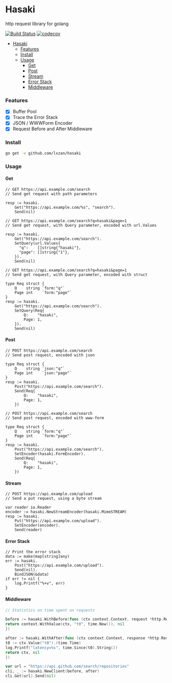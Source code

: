 # Hasaki

http request library for golang

[![Build Status][1]][2] [![codecov][3]][4]

[1]: https://github.com/lxzan/hasaki/workflows/Go%20Test/badge.svg?branch=master

[2]: https://github.com/lxzan/hasaki/actions?query=branch%3Amaster

[3]: https://codecov.io/gh/lxzan/hasaki/graph/badge.svg?token=0VY55RLS3G

[4]: https://codecov.io/gh/lxzan/hasaki

- [Hasaki](#hasaki)
    - [Features](#features)
    - [Install](#install)
    - [Usage](#usage)
        - [Get](#get)
        - [Post](#post)
        - [Stream](#stream)
        - [Error Stack](#error-stack)
        - [Middleware](#middleware)

### Features

- [x] Buffer Pool
- [x] Trace the Error Stack
- [x] JSON / WWWForm Encoder
- [x] Request Before and After Middleware

### Install

```bash
go get -v github.com/lxzan/hasaki
```

### Usage

#### Get

```
// GET https://api.example.com/search
// Send get request with path parameters

resp := hasaki.
    Get("https://api.example.com/%s", "search").
    Send(nil)
```

```
// GET https://api.example.com/search?q=hasaki&page=1
// Send get request, with Query parameter, encoded with url.Values

resp := hasaki.
    Get("https://api.example.com/search").
    SetQuery(url.Values{
      "q":    []string{"hasaki"},
      "page": []string{"1"},
    }).
    Send(nil)
```

```
// GET https://api.example.com/search?q=hasaki&page=1
// Send get request, with Query parameter, encoded with struct

type Req struct {
    Q    string `form:"q"`
    Page int    `form:"page"`
}
resp := hasaki.
    Get("https://api.example.com/search").
    SetQuery(Req{
        Q:    "hasaki",
        Page: 1,
    }).
    Send(nil)
```

#### Post

```
// POST https://api.example.com/search
// Send post request, encoded with json

type Req struct {
    Q    string `json:"q"`
    Page int    `json:"page"`
}
resp := hasaki.
    Post("https://api.example.com/search").
    Send(Req{
        Q:    "hasaki",
        Page: 1,
    })
```

```
// POST https://api.example.com/search
// Send post request, encoded with www-form

type Req struct {
    Q    string `form:"q"`
    Page int    `form:"page"`
}
resp := hasaki.
    Post("https://api.example.com/search").
    SetEncoder(hasaki.FormEncoder).
    Send(Req{
        Q:    "hasaki",
        Page: 1,
    })
```

#### Stream

```
// POST https://api.example.com/upload
// Send a put request, using a byte stream

var reader io.Reader
encoder := hasaki.NewStreamEncoder(hasaki.MimeSTREAM)
resp := hasaki.
    Put("https://api.example.com/upload").
    SetEncoder(encoder).
    Send(reader)
```

#### Error Stack

```
// Print the error stack
data := make(map[string]any)
err := hasaki.
    Post("https://api.example.com/upload").
    Send(nil).
    BindJSON(&data)
if err != nil {
    log.Printf("%+v", err)
}
```

#### Middleware

```go
// Statistics on time spent on requests

before := hasaki.WithBefore(func (ctx context.Context, request *http.Request) (context.Context, error) {
return context.WithValue(ctx, "t0", time.Now()), nil
})

after := hasaki.WithAfter(func (ctx context.Context, response *http.Response) (context.Context, error) {
t0 := ctx.Value("t0").(time.Time)
log.Printf("latency=%s", time.Since(t0).String())
return ctx, nil
})

var url = "https://api.github.com/search/repositories"
cli, _ := hasaki.NewClient(before, after)
cli.Get(url).Send(nil)
```